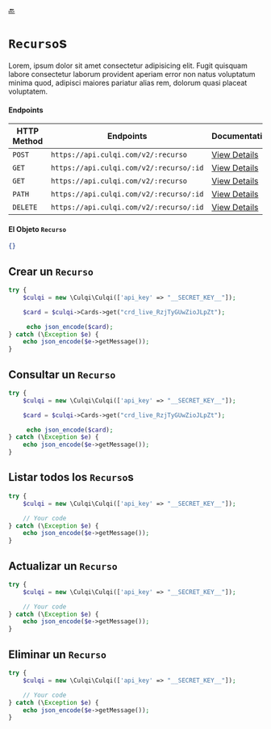 [:back:](docs/README.md)

# `Recurso`s

Lorem, ipsum dolor sit amet consectetur adipisicing elit. Fugit quisquam labore consectetur laborum provident aperiam error non natus voluptatum minima quod, adipisci maiores pariatur alias rem, dolorum quasi placeat voluptatem.

#### Endpoints

| HTTP Method | Endpoints                               | Documentation                                             |
| ----------- | --------------------------------------- | --------------------------------------------------------- |
| `POST`      | `https://api.culqi.com/v2/:recurso`     | [View Details](https://www.culqi.com/api/#recurso#create) |
| `GET`       | `https://api.culqi.com/v2/:recurso/:id` | [View Details](https://www.culqi.com/api/#recurso#detail) |
| `GET`       | `https://api.culqi.com/v2/:recurso`     | [View Details](https://www.culqi.com/api/#recurso#list)   |
| `PATH`      | `https://api.culqi.com/v2/:recurso/:id` | [View Details](https://www.culqi.com/api/#recurso#update) |
| `DELETE`    | `https://api.culqi.com/v2/:recurso/:id` | [View Details](https://www.culqi.com/api/#recurso#delete) |

#### El Objeto `Recurso`

```json
{}
```

## Crear un `Recurso`

```php
try {
    $culqi = new \Culqi\Culqi(['api_key' => "__SECRET_KEY__"]);

    $card = $culqi->Cards->get("crd_live_RzjTyGUwZioJLpZt");

     echo json_encode($card);
} catch (\Exception $e) {
    echo json_encode($e->getMessage());
}
```

## Consultar un `Recurso`

```php
try {
    $culqi = new \Culqi\Culqi(['api_key' => "__SECRET_KEY__"]);

    $card = $culqi->Cards->get("crd_live_RzjTyGUwZioJLpZt");

     echo json_encode($card);
} catch (\Exception $e) {
    echo json_encode($e->getMessage());
}
```

## Listar todos los `Recurso`s

```php
try {
    $culqi = new \Culqi\Culqi(['api_key' => "__SECRET_KEY__"]);

    // Your code
} catch (\Exception $e) {
    echo json_encode($e->getMessage());
}
```

## Actualizar un `Recurso`

```php
try {
    $culqi = new \Culqi\Culqi(['api_key' => "__SECRET_KEY__"]);

    // Your code
} catch (\Exception $e) {
    echo json_encode($e->getMessage());
}
```

## Eliminar un `Recurso`

```php
try {
    $culqi = new \Culqi\Culqi(['api_key' => "__SECRET_KEY__"]);

    // Your code
} catch (\Exception $e) {
    echo json_encode($e->getMessage());
}
```
